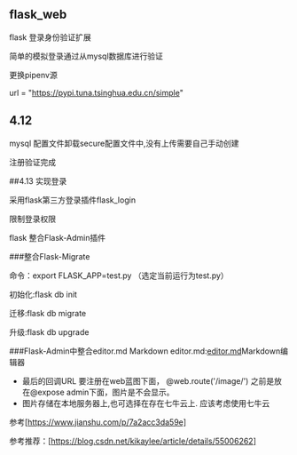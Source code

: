 ## flask_web
flask 登录身份验证扩展

简单的模拟登录通过从mysql数据库进行验证

更换pipenv源

url = "https://pypi.tuna.tsinghua.edu.cn/simple"

## 4.12
mysql 配置文件卸载secure配置文件中,没有上传需要自己手动创建

注册验证完成 


##4.13 实现登录 

采用flask第三方登录插件flask_login

限制登录权限

flask 整合Flask-Admin插件


###整合Flask-Migrate

命令：export FLASK_APP=test.py （选定当前运行为test.py）

初始化:flask db init

迁移:flask db migrate

升级:flask db upgrade




###Flask-Admin中整合editor.md Markdown
editor.md:[editor.md](https://github.com/pandao/editor.md)Markdown编辑器

- 最后的回调URL 要注册在web蓝图下面，  @web.route('/image/<name>')
之前是放在@expose admin下面，图片是不会显示。
- 图片存储在本地服务器上,也可选择在存在七牛云上.
应该考虑使用七牛云

参考[https://www.jianshu.com/p/7a2acc3da59e]

参考推荐：[https://blog.csdn.net/kikaylee/article/details/55006262]




